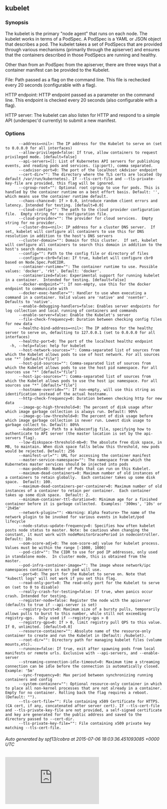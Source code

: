 <!-- BEGIN MUNGE: UNVERSIONED_WARNING -->


<!-- END MUNGE: UNVERSIONED_WARNING -->

## kubelet



### Synopsis


The kubelet is the primary "node agent" that runs on each
node. The kubelet works in terms of a PodSpec. A PodSpec is a YAML or JSON object
that describes a pod. The kubelet takes a set of PodSpecs that are provided through
various mechanisms (primarily through the apiserver) and ensures that the containers
described in those PodSpecs are running and healthy.

Other than from an PodSpec from the apiserver, there are three ways that a container
manifest can be provided to the Kubelet.

File: Path passed as a flag on the command line. This file is rechecked every 20
seconds (configurable with a flag).

HTTP endpoint: HTTP endpoint passed as a parameter on the command line. This endpoint
is checked every 20 seconds (also configurable with a flag).

HTTP server: The kubelet can also listen for HTTP and respond to a simple API
(underspec'd currently) to submit a new manifest.


### Options

```
      --address=<nil>: The IP address for the Kubelet to serve on (set to 0.0.0.0 for all interfaces)
      --allow-privileged=false: If true, allow containers to request privileged mode. [default=false]
      --api-servers=[]: List of Kubernetes API servers for publishing events, and reading pods and services. (ip:port), comma separated.
      --cadvisor-port=0: The port of the localhost cAdvisor endpoint
      --cert-dir="": The directory where the TLS certs are located (by default /var/run/kubernetes). If --tls-cert-file and --tls-private-key-file are provided, this flag will be ignored.
      --cgroup-root="": Optional root cgroup to use for pods. This is handled by the container runtime on a best effort basis. Default: '', which means use the container runtime default.
      --chaos-chance=0: If > 0.0, introduce random client errors and latency. Intended for testing. [default=0.0]
      --cloud-config="": The path to the cloud provider configuration file.  Empty string for no configuration file.
      --cloud-provider="": The provider for cloud services.  Empty string for no provider.
      --cluster-dns=<nil>: IP address for a cluster DNS server.  If set, kubelet will configure all containers to use this for DNS resolution in addition to the host's DNS servers
      --cluster-domain="": Domain for this cluster.  If set, kubelet will configure all containers to search this domain in addition to the host's search domains
      --config="": Path to the config file or directory of files
      --configure-cbr0=false: If true, kubelet will configure cbr0 based on Node.Spec.PodCIDR.
      --container-runtime="": The container runtime to use. Possible values: 'docker', 'rkt'. Default: 'docker'.
      --containerized=false: Experimental support for running kubelet in a container.  Intended for testing. [default=false]
      --docker-endpoint="": If non-empty, use this for the docker endpoint to communicate with
      --docker-exec-handler="": Handler to use when executing a command in a container. Valid values are 'native' and 'nsenter'. Defaults to 'native'.
      --enable-debugging-handlers=false: Enables server endpoints for log collection and local running of containers and commands
      --enable-server=false: Enable the Kubelet's server
      --file-check-frequency=0: Duration between checking config files for new data
      --healthz-bind-address=<nil>: The IP address for the healthz server to serve on, defaulting to 127.0.0.1 (set to 0.0.0.0 for all interfaces)
      --healthz-port=0: The port of the localhost healthz endpoint
  -h, --help=false: help for kubelet
      --host-network-sources="": Comma-separated list of sources from which the Kubelet allows pods to use of host network. For all sources use "*" [default="file"]
      --host-pid-sources="": Comma-separated list of sources from which the Kubelet allows pods to use the host pid namespace. For all sources use "*" [default="file"]
      --host-ipc-sources="": Comma-separated list of sources from which the Kubelet allows pods to use the host ipc namespace. For all sources use "*" [default="file"]
      --hostname-override="": If non-empty, will use this string as identification instead of the actual hostname.
      --http-check-frequency=0: Duration between checking http for new data
      --image-gc-high-threshold=0: The percent of disk usage after which image garbage collection is always run. Default: 90%%
      --image-gc-low-threshold=0: The percent of disk usage before which image garbage collection is never run. Lowest disk usage to garbage collect to. Default: 80%%
      --kubeconfig=: Path to a kubeconfig file, specifying how to authenticate to API server (the master location is set by the api-servers flag).
      --low-diskspace-threshold-mb=0: The absolute free disk space, in MB, to maintain. When disk space falls below this threshold, new pods would be rejected. Default: 256
      --manifest-url="": URL for accessing the container manifest
      --master-service-namespace="": The namespace from which the Kubernetes master services should be injected into pods
      --max-pods=40: Number of Pods that can run on this Kubelet.
      --maximum-dead-containers=0: Maximum number of old instances of a containers to retain globally.  Each container takes up some disk space.  Default: 100.
      --maximum-dead-containers-per-container=0: Maximum number of old instances of a container to retain per container.  Each container takes up some disk space.  Default: 2.
      --minimum-container-ttl-duration=0: Minimum age for a finished container before it is garbage collected.  Examples: '300ms', '10s' or '2h45m'
      --network-plugin="": <Warning: Alpha feature> The name of the network plugin to be invoked for various events in kubelet/pod lifecycle
      --node-status-update-frequency=0: Specifies how often kubelet posts node status to master. Note: be cautious when changing the constant, it must work with nodeMonitorGracePeriod in nodecontroller. Default: 10s
      --oom-score-adj=0: The oom-score-adj value for kubelet process. Values must be within the range [-1000, 1000]
      --pod-cidr="": The CIDR to use for pod IP addresses, only used in standalone mode.  In cluster mode, this is obtained from the master.
      --pod-infra-container-image="": The image whose network/ipc namespaces containers in each pod will use.
      --port=0: The port for the Kubelet to serve on. Note that "kubectl logs" will not work if you set this flag.
      --read-only-port=0: The read-only port for the Kubelet to serve on (set to 0 to disable)
      --really-crash-for-testing=false: If true, when panics occur crash. Intended for testing.
      --register-node=false: Register the node with the apiserver (defaults to true if --api-server is set)
      --registry-burst=0: Maximum size of a bursty pulls, temporarily allows pulls to burst to this number, while still not exceeding registry-qps.  Only used if --registry-qps > 0
      --registry-qps=0: If > 0, limit registry pull QPS to this value.  If 0, unlimited. [default=0.0]
      --resource-container="": Absolute name of the resource-only container to create and run the Kubelet in (Default: /kubelet).
      --root-dir="": Directory path for managing kubelet files (volume mounts,etc).
      --runonce=false: If true, exit after spawning pods from local manifests or remote urls. Exclusive with --api-servers, and --enable-server
      --streaming-connection-idle-timeout=0: Maximum time a streaming connection can be idle before the connection is automatically closed.  Example: '5m'
      --sync-frequency=0: Max period between synchronizing running containers and config
      --system-container="": Optional resource-only container in which to place all non-kernel processes that are not already in a container. Empty for no container. Rolling back the flag requires a reboot. (Default: "").
      --tls-cert-file="": File containing x509 Certificate for HTTPS.  (CA cert, if any, concatenated after server cert). If --tls-cert-file and --tls-private-key-file are not provided, a self-signed certificate and key are generated for the public address and saved to the directory passed to --cert-dir.
      --tls-private-key-file="": File containing x509 private key matching --tls-cert-file.
```

###### Auto generated by spf13/cobra at 2015-07-06 18:03:36.451093085 +0000 UTC




<!-- BEGIN MUNGE: IS_VERSIONED -->
<!-- TAG IS_VERSIONED -->
<!-- END MUNGE: IS_VERSIONED -->


<!-- BEGIN MUNGE: GENERATED_ANALYTICS -->
[![Analytics](https://kubernetes-site.appspot.com/UA-36037335-10/GitHub/docs/admin/kubelet.md?pixel)]()
<!-- END MUNGE: GENERATED_ANALYTICS -->
